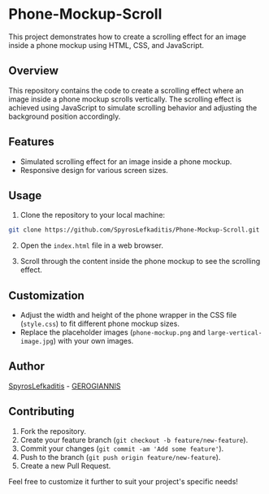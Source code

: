 
# Phone-Mockup-Scroll

This project demonstrates how to create a scrolling effect for an image inside a phone mockup using HTML, CSS, and JavaScript.

## Overview

This repository contains the code to create a scrolling effect where an image inside a phone mockup scrolls vertically. The scrolling effect is achieved using JavaScript to simulate scrolling behavior and adjusting the background position accordingly.

## Features

- Simulated scrolling effect for an image inside a phone mockup.
- Responsive design for various screen sizes.

## Usage

1. Clone the repository to your local machine:

```bash
git clone https://github.com/SpyrosLefkaditis/Phone-Mockup-Scroll.git
```

2. Open the `index.html` file in a web browser.

3. Scroll through the content inside the phone mockup to see the scrolling effect.

## Customization

- Adjust the width and height of the phone wrapper in the CSS file (`style.css`) to fit different phone mockup sizes.
- Replace the placeholder images (`phone-mockup.png` and `large-vertical-image.jpg`) with your own images.

## Author

[SpyrosLefkaditis](https://github.com/SpyrosLefkaditis) - 
[GEROGIANNIS](https://github.com/GEROGIANNIS)

## Contributing

1. Fork the repository.
2. Create your feature branch (`git checkout -b feature/new-feature`).
3. Commit your changes (`git commit -am 'Add some feature'`).
4. Push to the branch (`git push origin feature/new-feature`).
5. Create a new Pull Request.


Feel free to customize it further to suit your project's specific needs!
